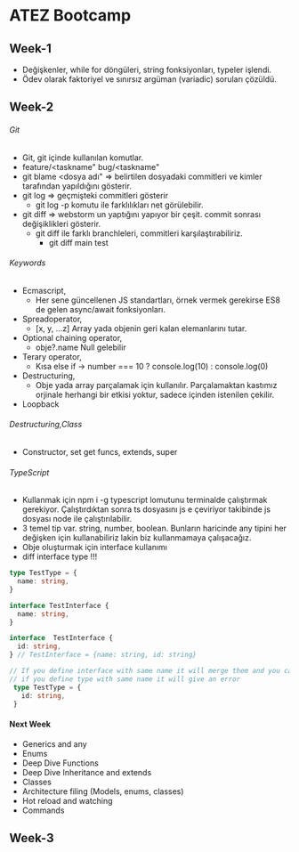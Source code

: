 # ATEZ Bootcamp

## Week-1

* Değişkenler, while for döngüleri, string fonksiyonları, typeler işlendi.
* Ödev olarak faktoriyel ve sınırsız argüman (variadic) soruları çözüldü.

## Week-2

###### Git

* Git, git içinde kullanılan komutlar.
* feature/<taskname" bug/<taskname"
* git blame <dosya adı" => belirtilen dosyadaki commitleri ve kimler tarafından yapıldığını gösterir.
* git log => geçmişteki commitleri gösterir
  * git log -p komutu ile farklılıkları net görülebilir.
* git diff => webstorm un yaptığını yapıyor bir çeşit. commit sonrası değişiklikleri gösterir.
  * git diff ile farklı branchleleri, commitleri karşılaştırabiliriz.
    * git diff main test

###### Keywords

* Ecmascript,
  * Her sene güncellenen JS standartları, örnek vermek gerekirse ES8 de gelen async/await fonksiyonları.
* Spreadoperator,
  * [x, y, ...z] Array yada objenin geri kalan elemanlarını tutar.
* Optional chaining operator,
  * obje?.name Null gelebilir
* Terary operator,
  * Kısa else if -> number === 10 ? console.log(10) : console.log(0)
* Destructuring,
  * Obje yada array parçalamak için kullanılır. Parçalamaktan kastımız orjinale herhangi bir etkisi yoktur, sadece içinden istenilen çekilir.
* Loopback

###### Destructuring,Class

* Constructor, set get funcs, extends, super

###### TypeScript

* Kullanmak için npm i -g typescript lomutunu terminalde çalıştırmak gerekiyor. Çalıştırdıktan sonra ts dosyasını js e çeviriyor takibinde js dosyası node ile çalıştırılabilir.
* 3 temel tip var. string, number, boolean. Bunların haricinde any tipini her değişken için kullanabiliriz lakin biz kullanmamaya çalışacağız.
* Obje oluşturmak için interface kullanımı
* diff interface type !!!

```typescript
type TestType = {
  name: string,
}

interface TestInterface {
  name: string,
}

interface  TestInterface {
  id: string,
} // TestInterface = {name: string, id: string}

// If you define interface with same name it will merge them and you can use all of them but
// if you define type with same name it will give an error
 type TestType = {
   id: string,
 }
```


#### Next Week

* Generics and any
* Enums
* Deep Dive Functions
* Deep Dive Inheritance and extends
* Classes
* Architecture filing (Models, enums, classes)
* Hot reload and watching
* Commands

## Week-3
